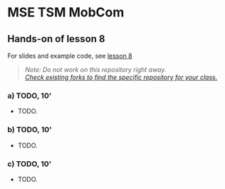 # MSE TSM MobCom
## Hands-on of lesson 8
For slides and example code, see [lesson 8](../../../mse-tsm-mobcom/blob/master/08/README.md)

> *Note: Do not work on this repository right away.*<br/>
> *[Check existing forks to find the specific repository for your class.](../../network/members)*

### a) TODO, 10'
* TODO.

### b) TODO, 10'
* TODO.

### c) TODO, 10'
* TODO.
